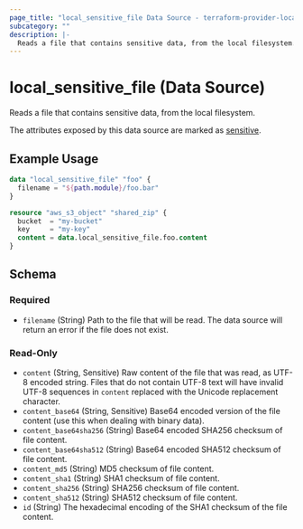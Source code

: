 ```yaml
---
page_title: "local_sensitive_file Data Source - terraform-provider-local"
subcategory: ""
description: |-
  Reads a file that contains sensitive data, from the local filesystem.
---
```


# local_sensitive_file (Data Source)

Reads a file that contains sensitive data, from the local filesystem.

The attributes exposed by this data source are marked as
[sensitive](https://learn.hashicorp.com/tutorials/terraform/sensitive-variables).

## Example Usage

```terraform
data "local_sensitive_file" "foo" {
  filename = "${path.module}/foo.bar"
}

resource "aws_s3_object" "shared_zip" {
  bucket  = "my-bucket"
  key     = "my-key"
  content = data.local_sensitive_file.foo.content
}
```

<!-- schema generated by tfplugindocs -->
## Schema

### Required

- `filename` (String) Path to the file that will be read. The data source will return an error if the file does not exist.

### Read-Only

- `content` (String, Sensitive) Raw content of the file that was read, as UTF-8 encoded string. Files that do not contain UTF-8 text will have invalid UTF-8 sequences in `content`
  replaced with the Unicode replacement character.
- `content_base64` (String, Sensitive) Base64 encoded version of the file content (use this when dealing with binary data).
- `content_base64sha256` (String) Base64 encoded SHA256 checksum of file content.
- `content_base64sha512` (String) Base64 encoded SHA512 checksum of file content.
- `content_md5` (String) MD5 checksum of file content.
- `content_sha1` (String) SHA1 checksum of file content.
- `content_sha256` (String) SHA256 checksum of file content.
- `content_sha512` (String) SHA512 checksum of file content.
- `id` (String) The hexadecimal encoding of the SHA1 checksum of the file content.